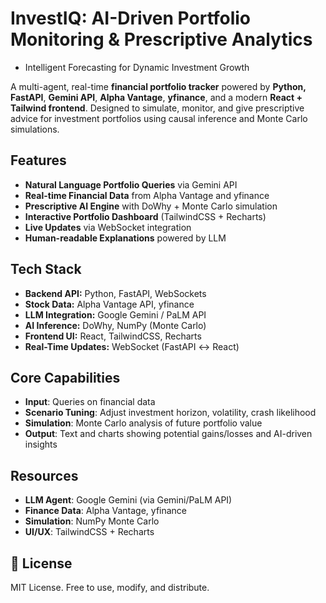 # InvestIQ: AI-Driven Portfolio Monitoring & Prescriptive Analytics

* Intelligent Forecasting for Dynamic Investment Growth

A multi-agent, real-time **financial portfolio tracker** powered by **Python, FastAPI**, **Gemini API**, **Alpha Vantage**, **yfinance**, and a modern **React + Tailwind frontend**. Designed to simulate, monitor, and give prescriptive advice for investment portfolios using causal inference and Monte Carlo simulations.  


## Features

- **Natural Language Portfolio Queries** via Gemini API
- **Real-time Financial Data** from Alpha Vantage and yfinance
- **Prescriptive AI Engine** with DoWhy + Monte Carlo simulation 
- **Interactive Portfolio Dashboard** (TailwindCSS + Recharts)
- **Live Updates** via WebSocket integration
- **Human-readable Explanations** powered by LLM


## Tech Stack

- **Backend API:** Python, FastAPI, WebSockets  
- **Stock Data:** Alpha Vantage API, yfinance  
- **LLM Integration:** Google Gemini / PaLM API  
- **AI Inference:** DoWhy, NumPy (Monte Carlo)  
- **Frontend UI:** React, TailwindCSS, Recharts  
- **Real-Time Updates:** WebSocket (FastAPI ↔ React)    


## Core Capabilities

- **Input**: Queries on financial data
- **Scenario Tuning**: Adjust investment horizon, volatility, crash likelihood
- **Simulation**: Monte Carlo analysis of future portfolio value
- **Output**: Text and charts showing potential gains/losses and AI-driven insights


## Resources

- **LLM Agent**: Google Gemini (via Gemini/PaLM API)
- **Finance Data**: Alpha Vantage, yfinance
- **Simulation**: NumPy Monte Carlo
- **UI/UX**: TailwindCSS + Recharts


## 📄 License

MIT License. Free to use, modify, and distribute.
